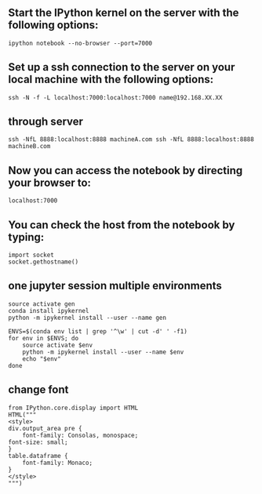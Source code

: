 ## Start the IPython kernel on the server with the following options:

    ipython notebook --no-browser --port=7000

## Set up a ssh connection to the server on your local machine with the following options:

    ssh -N -f -L localhost:7000:localhost:7000 name@192.168.XX.XX

## through server

    ssh -NfL 8888:localhost:8888 machineA.com ssh -NfL 8888:localhost:8888 machineB.com

## Now you can access the notebook by directing your browser to:

    localhost:7000

## You can check the host from the notebook by typing:

    import socket
    socket.gethostname()

## one jupyter session multiple environments

    source activate gen
    conda install ipykernel
    python -m ipykernel install --user --name gen
    
    ENVS=$(conda env list | grep '^\w' | cut -d' ' -f1)
    for env in $ENVS; do
        source activate $env
        python -m ipykernel install --user --name $env
        echo "$env"
    done
    
## change font 
 
    from IPython.core.display import HTML
    HTML("""
    <style>
    div.output_area pre {
        font-family: Consolas, monospace;
    font-size: small;
    }
    table.dataframe {
        font-family: Monaco;
    }
    </style>
    """)

